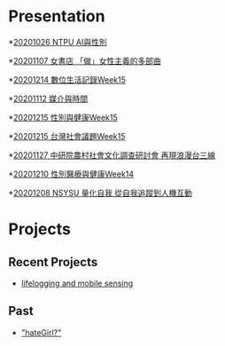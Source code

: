 # Presentation
*[20201026 NTPU AI與性別]()

*[20201107 女書店 「做」女性主義的多部曲]()

*[20201214 數位生活記錄Week15]()

*[20201112 媒介與時間]()

*[20201215 性別與健康Week15]()

*[20201215 台灣社會議題Week15](https://docs.google.com/presentation/d/e/2PACX-1vQZDgKloBwyDEtyXahk22a0FmEkiD6kQYA3sLfi8_3zAKPQlOIjiNPncKQilNdNqA0UNjzlUg4KtbAY/pub?start=false&loop=false&delayms=3000)

*[20201127 中研院農村社會文化調查研討會 再現浪漫台三線]()

*[20201210 性別醫療與健康Week14]()

*[20201208 NSYSU 量化自我 從自我追蹤到人機互動]()

# Projects

## Recent Projects
* [lifelogging and mobile sensing]()

## Past
* ["hateGirl?"]()

